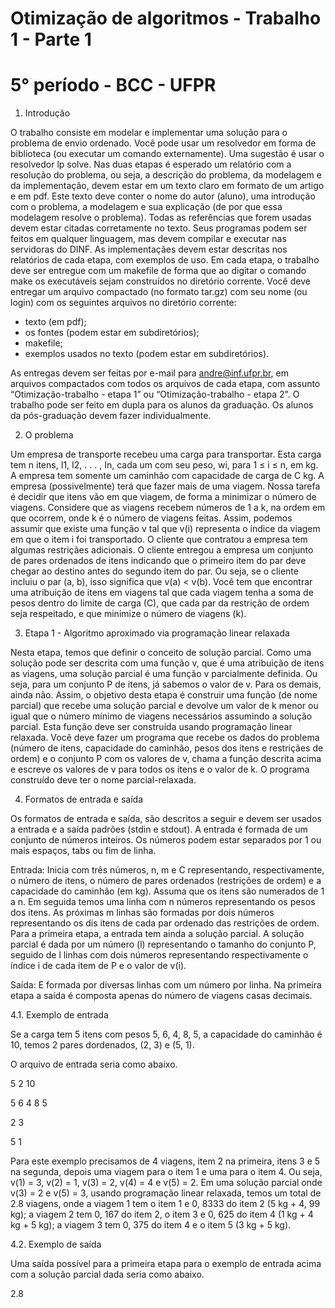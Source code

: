 # Otimização de algoritmos - Trabalho 1 - Parte 1
# 5° período - BCC - UFPR

1. Introdução

O trabalho consiste em modelar e implementar uma solução para o problema de envio ordenado.
Você pode usar um resolvedor em forma de biblioteca (ou executar um comando externamente). 
Uma sugestão é usar o resolvedor lp solve. 
Nas duas etapas é esperado um relatório com a resolução do problema, ou seja, a descrição do problema, da modelagem e da implementação, devem estar em um texto claro em formato de um artigo e em pdf. 
Este texto deve conter o nome do autor (aluno), uma introdução com o problema, a modelagem e sua explicação (de por que essa modelagem resolve o problema).
Todas as referências que forem usadas devem estar citadas corretamente no texto.
Seus programas podem ser feitos em qualquer linguagem, mas devem compilar e executar nas servidoras do DINF. 
As implementaçães devem estar descritas nos relatórios de cada etapa, com exemplos de uso.
Em cada etapa, o trabalho deve ser entregue com um makefile de forma que ao digitar o comando make os executáveis sejam construídos no diretório corrente.
Você deve entregar um arquivo compactado (no formato tar.gz) com seu nome (ou login) com os seguintes arquivos no diretório corrente:
- texto (em pdf);
- os fontes (podem estar em subdiretórios);
- makefile;
- exemplos usados no texto (podem estar em subdiretórios).

As entregas devem ser feitas por e-mail para andre@inf.ufpr.br, em arquivos compactados com todos os arquivos de cada etapa, com assunto “Otimização-trabalho - etapa 1” ou “Otimização-trabalho - etapa 2".
O trabalho pode ser feito em dupla para os alunos da graduação. Os alunos da pós-graduação devem fazer individualmente.

2. O problema

Um empresa de transporte recebeu uma carga para transportar. Esta carga tem n itens, I1, I2, . . . , In, cada um com seu peso, wi, para 1 ≤ i ≤ n, em kg. 
A empresa tem somente um caminhão com capacidade de carga de C kg. 
A empresa (possivelmente) terá que fazer mais de uma viagem. 
Nossa tarefa é decidir que itens vão em que viagem, de forma a minimizar o número de viagens.
Considere que as viagens recebem números de 1 a k, na ordem em que ocorrem, onde k é o número de viagens feitas. 
Assim, podemos assumir que existe uma função v tal que v(i) representa o índice da viagem em que o item i foi transportado.
O cliente que contratou a empresa tem algumas restriçães adicionais.
O cliente entregou a empresa um conjunto de pares ordenados de itens indicando que o primeiro item do par deve chegar ao destino antes do segundo item do par. 
Ou seja, se o cliente incluiu o par (a, b), isso significa que v(a) < v(b).
Você tem que encontrar uma atribuição de itens em viagens tal que cada viagem tenha a soma de pesos dentro do limite de carga (C), que cada par da restrição de ordem seja respeitado, e que minimize o número de viagens (k).


3. Etapa 1 - Algoritmo aproximado via programação linear relaxada

Nesta etapa, temos que definir o conceito de solução parcial. 
Como uma solução pode ser descrita com uma função v, que é uma atribuição de itens as viagens, uma solução parcial é uma função v parcialmente definida.
Ou seja, para um conjunto P de itens, já sabemos o valor de v. 
Para os demais, ainda não.
Assim, o objetivo desta etapa é construir uma função (de nome parcial) que recebe uma solução parcial e devolve um valor de k menor ou igual que o número mínimo de viagens necessários assumindo a solução parcial.
Esta função deve ser construída usando programação linear relaxada.
Você deve fazer um programa que recebe os dados do problema (número de itens, capacidade do caminhão, pesos dos itens e restriçães de ordem) e o conjunto P com os valores de v, chama a função descrita acima e escreve os valores de v para todos os itens e o valor de k.
O programa construído deve ter o nome parcial-relaxada.


4. Formatos de entrada e saída

Os formatos de entrada e saída, são descritos a seguir e devem ser usados a entrada e a saída padrões (stdin e stdout).
A entrada é formada de um conjunto de números inteiros.
Os números podem estar separados por 1 ou mais espaços, tabs ou fim de linha.

Entrada: Inicia com três números, n, m e C representando, respectivamente, o número de itens, o número de pares ordenados (restrições de ordem) e a capacidade do caminhão (em kg). Assuma que os itens são numerados de 1 a n. Em seguida temos uma linha com n números representando os pesos dos itens. As próximas m linhas são formadas por dois números representando os dis itens de cada par ordenado das restrições de ordem.
Para a primeira etapa, a entrada tem ainda a solução parcial. 
A solução parcial é dada por um número (l) representando o tamanho do conjunto P, seguido de l linhas com dois números representando respectivamente o índice i de cada item de P e o valor de v(i).

Saída: E formada por diversas linhas com um número por linha. Na primeira etapa a saída é composta apenas do número de viagens casas decimais.


4.1. Exemplo de entrada

Se a carga tem 5 itens com pesos 5, 6, 4, 8, 5, a capacidade do caminhão é 10, temos 2 pares dordenados, (2, 3) e (5, 1). 

O arquivo de entrada seria como abaixo.

5 2 10

5 6 4 8 5

2 3

5 1

Para este exemplo precisamos de 4 viagens, item 2 na primeira, itens 3 e 5 na segunda, depois uma viagem para o item 1 e uma para o item 4. Ou seja, v(1) = 3, v(2) = 1, v(3) = 2, v(4) = 4 e v(5) = 2.
Em uma solução parcial onde v(3) = 2 e v(5) = 3, usando programação linear relaxada, temos um total de 2.8 viagens, onde a viagem 1 tem o item 1 e 0, 8333 do item 2 (5 kg + 4, 99 kg); a viagem 2 tem 0, 167 do item 2, o item 3 e 0, 625 do item 4 (1 kg + 4 kg + 5 kg); a viagem 3 tem 0, 375 do item 4 e o item 5 (3 kg + 5 kg).

4.2. Exemplo de saída

Uma saída possível para a primeira etapa para o exemplo de entrada acima com a solução parcial dada seria como abaixo.

2.8